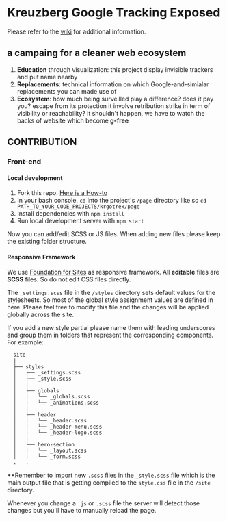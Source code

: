 # Kreuzberg Google Tracking Exposed

Please refer to the [wiki](https://github.com/tracking-exposed/krgotrex/wiki) for additional information.

## a campaing for a cleaner web ecosystem

1. **Education** through visualization: this project display invisible trackers and put name nearby
2. **Replacements**: technical information on which Google-and-simialar replacements you can made use of
3. **Ecosystem**: how much being surveilled play a difference? does it pay you? escape from its protection it involve retribution strike in term of visibility or reachability? it shouldn't happen, we have to watch the backs of website which become **g-free**

## CONTRIBUTION

### Front-end

#### Local development

1. Fork this repo. [Here is a How-to](https://help.github.com/articles/fork-a-repo/)
2. In your bash console, `cd` into the project's `/page` directory like so `cd PATH_TO_YOUR_CODE_PROJECTS/krgotrex/page`
3. Install dependencies with `npm install`
4. Run local development server with `npm start`

Now you can add/edit SCSS or JS files. When adding new files please keep the existing folder structure.

#### Responsive Framework

We use [Foundation for Sites](https://foundation.zurb.com/sites/docs/index.html) as responsive framework. All **editable** files are **SCSS** files. So do not edit CSS files directly.

The `_settings.scss` file in the `/styles` directory sets default values for the stylesheets. So most of the global style assignment values are defined in here. Please feel free to modify this file and the changes will be applied globally across the site.

If you add a new style partial please name them with leading underscores and group them in folders that represent the corresponding components. For example:

```
  site
  |
  ├── styles
  │   ├── _settings.scss
  │   ├── _style.scss
  │   |
  │   ├── globals
  │   |   └── _globals.scss
  │   |   └── _animations.scss
  │   |
  │   ├── header
  │   |   └── _header.scss
  │   |   └── _header-menu.scss
  │   |   └── _header-logo.scss
  │   |
  │   └── hero-section
  │   |   └── _layout.scss
  │   |   └── _form.scss
  .   .
```

**Remember to import new `.scss` files in the `_style.scss` file which is the main output file that is getting compiled to the `style.css` file in the `/site` directory.

Whenever you change a `.js` or `.scss` file the server will detect those changes but you'll have to manually reload the page.
